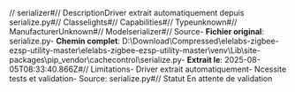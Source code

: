 // serializer#// DescriptionDriver extrait automatiquement depuis serialize.py#// Classelights#// Capabilities#// Typeunknown#// ManufacturerUnknown#// Modelserializer#// Source- **Fichier original**: serialize.py- **Chemin complet**: D:\Download\Compressed\elelabs-zigbee-ezsp-utility-master\elelabs-zigbee-ezsp-utility-master\venv\Lib\site-packages\pip\_vendor\cachecontrol\serialize.py- **Extrait le**: 2025-08-05T08:33:40.866Z#// Limitations- Driver extrait automatiquement- Ncessite tests et validation- Source: serialize.py#// Statut En attente de validation